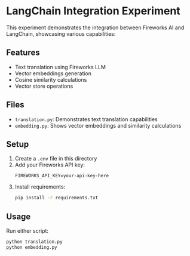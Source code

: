 # LangChain Integration Experiment

This experiment demonstrates the integration between Fireworks AI and LangChain, showcasing various capabilities:

## Features
- Text translation using Fireworks LLM
- Vector embeddings generation
- Cosine similarity calculations
- Vector store operations

## Files
- `translation.py`: Demonstrates text translation capabilities
- `embedding.py`: Shows vector embeddings and similarity calculations

## Setup
1. Create a `.env` file in this directory
2. Add your Fireworks API key:
   ```
   FIREWORKS_API_KEY=your-api-key-here
   ```
3. Install requirements:
   ```bash
   pip install -r requirements.txt
   ```

## Usage
Run either script:
```bash
python translation.py
python embedding.py
```
